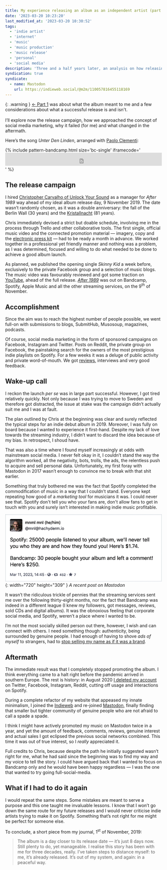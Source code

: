 ```yaml
---
title: My experience releasing an album as an independent artist (part 2)
date: '2023-03-20 10:23:20'
last_modified_at: '2023-03-20 10:30:52'
tags:
  - 'indie artist'
  - 'internet'
  - 'music'
  - 'music production'
  - 'music release'
  - 'personal'
  - 'social media'
description: 'Three and a half years later, an analysis on how releasing my debut concept album had informed my journey as a person more than as an indie artist.'
syndication: true
syndicate:
  - name: Mastodon
    url: https://indieweb.social/@m2m/110057816455118169
---
```

{: .warning }
[← Part 1](/blog/releasing-an-album-as-an-independent-artist-pt1/) was about what the album meant to me and a few considerations about what a successful release is and isn't.<br><br>I’ll explore now the release campaign, how we approached the concept of social media marketing, why it failed (for me) and what changed in the aftermath.

Here’s the song _Unter Den Linden_, arranged with [Paolo Clementi](https://www.discogs.com/artist/2142806-Paolo-Clementi):

{% include pattern-bandcamp.html size='bc-single' iframecode='<iframe style="border: 0; width: 100%; height: 42px;" src="https://bandcamp.com/EmbeddedPlayer/album=4002304498/size=small/bgcol=ffffff/linkcol=333333/track=449979971/transparent=true/"><a href="https://minutestomidnight.bandcamp.com/album/after-1989-a-trip-to-freedom">After 1989: A Trip To Freedom by Minutes to Midnight</a></iframe>' %}

## The release campaign

I hired [Christopher Carvalho of Unlock Your Sound](https://unlockyoursound.com/christopher-carvalho/) as a manager for *After 1989* way ahead of my ideal album release day, 9 November 2019. The date wasn’t randomly chosen, as it was a double anniversary: the fall of the Berlin Wall (30 years) and the [Kristallnacht](https://en.wikipedia.org/wiki/Kristallnacht) (81 years).

Chris immediately devised a strict but doable schedule, involving me in the process through Trello and other collaborative tools. The first single, official music video and the connected promotion material — imagery, copy and the [electronic press kit](/epk/) — had to be ready a month in advance. We worked together in a professional yet friendly manner and nothing was a problem, as I was determined, focused and willing to do what needed to be done to achieve a good album launch.

As planned, we published the opening single *Skinny Kid* a week before, exclusively to the private Facebook group and a selection of music blogs. The music video was favourably reviewed and got some traction on [YouTube](https://www.youtube.com/watch?v=xs00zSccUjc), ahead of the full release. [*After 1989*](/work/music/after-1989/) was out on Bandcamp, Spotify, Apple Music and all the other streaming services, on the 9<sup>th</sup> of November.

## Accomplishment

Since the aim was to reach the highest number of people possible, we went full-on with submissions to blogs, SubmitHub, Musosoup, magazines, podcasts.

Of course, social media marketing in the form of sponsored campaigns on Facebook, Instagram and Twitter. Posts on Reddit, the private group on Facebook, the painstaking search for the owners of the most prestigious indie playlists on Spotify. For a few weeks it was a deluge of public activity and private word-of-mouth. We got [reviews](/work/music/after-1989-reviews/), interviews and very good feedback.

## Wake-up call

I reckon the launch *per se* was in large part successful. However, I got tired relatively quickly. Not only because I was trying to move to Sweden and therefore got distracted, the issue at stake was the campaign didn’t actually suit me and I was at fault.

The plan outlined by Chris at the beginning was clear and surely reflected the typical steps for an indie debut album in 2019. Moreover, I was fully on board because I wanted to experience it first-hand. Despite my lack of love towards the streaming industry, I didn’t want to discard the idea because of my bias. In retrospect, I shoud have.

That was also a time where I found myself increasingly at odds with mainstream social media. I never felt okay in it, I couldn’t stand the way the algorithm worked, all the negativity, bots, trolls, the ads, the relentless push to acquire and sell personal data. Unfortunately, my first foray with Mastodon in 2017 wasn’t enough to convince me to break with that shit earlier.

Something that truly bothered me was the fact that Spotify completed the commodification of music in a way that I couldn’t stand. Everyone kept repeating how good of a *marketing tool* for musicians it was. I could never see that. Spotify don't tell you who your fans are, don't allow fans to get in touch with you and surely isn’t interested in making indie music profitable.

![Post on Mastodon where the author says ‘Spotify: 25000 people listened to your album, we’ll never tell you who they are and how they found you! Here’s $1.74.’ Bandcamp: 30 people bought your album and left a comment! Here’s $250’](/assets/images/releasing-album-spotify-bandcamp.png){: width="720" height="309" }
*A recent post on Mastodon*

It wasn’t the ridiculous trickle of pennies that the streaming services sent me over the following thirty-eight months, nor the fact that Bandcamp was indeed in a different league (I knew my followers, got messages, reviews, sold CDs and digital albums). It was the obnoxious feeling that corporate social media, and Spotify, weren’t a place where I wanted to be.

I’m not the most socially skilled person out there, however, I wish and can connect with others. I need something though: authenticity, being surrounded by genuine people. I had enough of having to shove *ads of myself* to strangers, had to [stop selling my name as if it was a brand](/blog/de-brand/).

## Aftermath

The immediate result was that I completely stopped promoting the album. I think everything came to a halt right before the pandemic arrived in southern Europe. The rest is history: in August 2020 [I deleted my account](/blog/life-after-social-networks/) on Twitter, Facebook, Instagram, Reddit, cutting off usage and interactions on Spotify. 

During a complete refactor of my website that appeased my innate minimalism, I joined the [Indieweb](https://indieweb.org/) and re-joined [Mastodon](https://sonomu.club/@m2m), finally finding that smaller but tighter community of genuine people who are not afraid to call a spade a spade.

I think I might have actively promoted my music on Mastodon twice in a year, and yet the amount of feedback, comments, reviews, genuine interest and actual sales I got eclipsed the previous social networks combined.  This time it was out of true interest, so I *really* appreciated it.

Full credits to Chris, because despite the path he initially suggested wasn’t right for me, what he had said since the beginning was to find my way and my voice to tell the story. I could have argued back that I wanted to focus on Bandcamp only and he would have been happy regardless — I was the one that wanted to try going full-social-media.

## What if I had to do it again

I would repeat the same steps. Some mistakes are meant to serve a purpose and this one taught me invaluable lessons. I know that I won’t go down the same route for my future releases and I would never criticise indie artists trying to make it on Spotify. Something that’s not right for me might be perfect for someone else.

To conclude, a short piece from my journal, 1<sup>st</sup> of November, 2019:

> The album is a day closer to its release date — it’s just 8 days now. Still plenty to do, yet manageable. I realise this story has been with me for three decades, really. I’ve taken steps to distance myself: to me, it’s already released. It’s out of my system, and again: in a peaceful way.